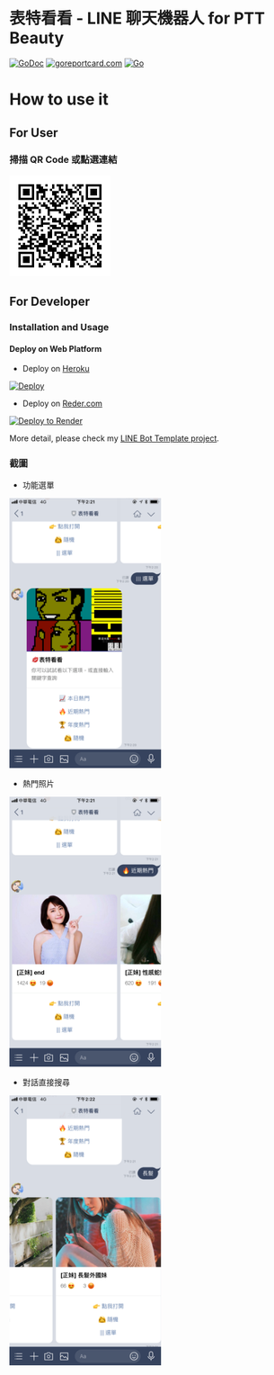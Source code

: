 # 表特看看 - LINE 聊天機器人 for PTT Beauty

 [![GoDoc](https://godoc.org/github.com/kkdai/ptt-beauty-linebot.svg?status.svg)](https://godoc.org/github.com/kkdai/ptt-beauty-linebot) [![goreportcard.com](https://goreportcard.com/badge/github.com/kkdai/ptt-beauty-linebot)](https://goreportcard.com/report/github.com/kkdai/ptt-beauty-linebot) [![Go](https://github.com/kkdai/ptt-beauty-linebot/actions/workflows/go.yml/badge.svg)](https://github.com/kkdai/ptt-beauty-linebot/actions/workflows/go.yml)

# How to use it

## For User

### 掃描 QR Code 或點選連結

[<img src="resource/qr_code.png">](https://line.me/R/ti/p/SFXWQpzdaY)

## For Developer

### Installation and Usage

#### Deploy on Web Platform

- Deploy on [Heroku](https://heroku.com)

[![Deploy](https://www.herokucdn.com/deploy/button.svg)](https://heroku.com/deploy)

- Deploy on [Reder.com](https://render.com)

[![Deploy to Render](http://render.com/images/deploy-to-render-button.svg)](https://render.com/deploy)

More detail, please check my [LINE Bot Template project](https://github.com/kkdai/LineBotTemplate).

### 截圖

- 功能選單

<img src="resource/screen1.jpg" height="480">

- 熱門照片

<img src="resource/screen2.jpg" height="480">

- 對話直接搜尋

<img src="resource/screen3.jpg" height="480">
